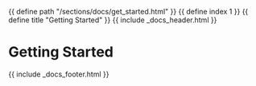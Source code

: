 {{ define path "/sections/docs/get_started.html" }}
{{ define index 1 }}
{{ define title "Getting Started" }}
{{ include _docs_header.html }}

# Getting Started



{{ include _docs_footer.html }}

